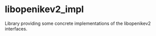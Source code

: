# libopenikev2_impl
Library providing some concrete implementations of the libopenikev2 interfaces.
